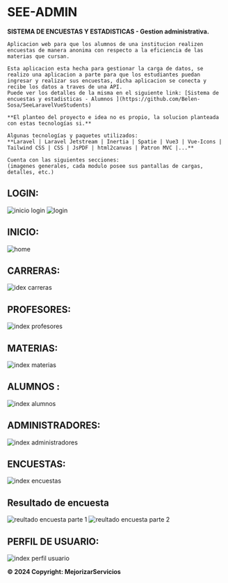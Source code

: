 # SEE-ADMIN

**SISTEMA DE ENCUESTAS Y ESTADISTICAS - Gestion administrativa.**
```
Aplicacion web para que los alumnos de una institucion realizen encuestas de manera anonima con respecto a la eficiencia de las materias que cursan.

Esta aplicacion esta hecha para gestionar la carga de datos, se realizo una aplicacion a parte para que los estudiantes puedan ingresar y realizar sus encuestas, dicha aplicacion se conecta y recibe los datos a traves de una API.
Puede ver los detalles de la misma en el siguiente link: [Sistema de encuestas y estadisticas - Alumnos ](https://github.com/Belen-Sosa/SeeLaravelVueStudents)

**El planteo del proyecto e idea no es propio, la solucion planteada con estas tecnologías si.**
```
```
Algunas tecnologías y paquetes utilizados:
**Laravel | Laravel Jetstream | Inertia | Spatie | Vue3 | Vue-Icons | Tailwind CSS | CSS | JsPDF | html2canvas | Patron MVC |...**
```
```
Cuenta con las siguientes secciones:
(imagenes generales, cada modulo posee sus pantallas de cargas, detalles, etc.)
```
## LOGIN:

![inicio login ](https://github.com/Belen-Sosa/SeeLaravelVueAdmin/blob/main/imgs-git/inicio.JPG)
![login ](https://github.com/Belen-Sosa/SeeLaravelVueAdmin/blob/main/imgs-git/login.JPG)

## INICIO:

![home ](https://github.com/Belen-Sosa/SeeLaravelVueAdmin/blob/main/imgs-git/inicio-registrado.JPG)

## CARRERAS:

![idex carreras](https://github.com/Belen-Sosa/SeeLaravelVueAdmin/blob/main/imgs-git/carreras-index.JPG)

## PROFESORES:

![index profesores](https://github.com/Belen-Sosa/SeeLaravelVueAdmin/blob/main/imgs-git/profesores-index.JPG)

## MATERIAS:

![index materias](https://github.com/Belen-Sosa/SeeLaravelVueAdmin/blob/main/imgs-git/materias-index.JPG)

## ALUMNOS :

![index alumnos](https://github.com/Belen-Sosa/SeeLaravelVueAdmin/blob/main/imgs-git/alumnos-index.JPG)

## ADMINISTRADORES:

![index administradores](https://github.com/Belen-Sosa/SeeLaravelVueAdmin/blob/main/imgs-git/admins-index.JPG)

## ENCUESTAS:
![index encuestas](https://github.com/Belen-Sosa/SeeLaravelVueAdmin/blob/main/imgs-git/encuestas-index.JPG)

## Resultado de encuesta

![reultado encuesta parte 1](https://github.com/Belen-Sosa/SeeLaravelVueAdmin/blob/main/imgs-git/resultado-ecuesta-1.JPG)
![reultado encuesta parte 2](https://github.com/Belen-Sosa/SeeLaravelVueAdmin/blob/main/imgs-git/resultado-ecuesta-2.JPG)

## PERFIL DE USUARIO:

![index perfil usuario](https://github.com/Belen-Sosa/SeeLaravelVueAdmin/blob/main/imgs-git/index-perfil-usuario.JPG)




**© 2024 Copyright: MejorizarServicios**
